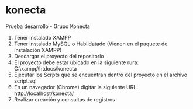 # konecta
Prueba desarrollo - Grupo Konecta

1. Tener instalado XAMPP
2. Tener instalado MySQL o Hablidatado (Vienen en el paquete de instalación XAMPP)
3. Descargar el proyecto del repositorio
4. El proyecto debe estar ubicado en la siguiente rura: C:\xampp\htdocs\konecta
5. Ejecutar los Scrpts que se encuentran dentro del proyecto en el archivo script.sql
6. En un navegador (Chrome) digitar la siguiente URL: http://localhost/konecta/
7. Realizar creación y consultas de registros



